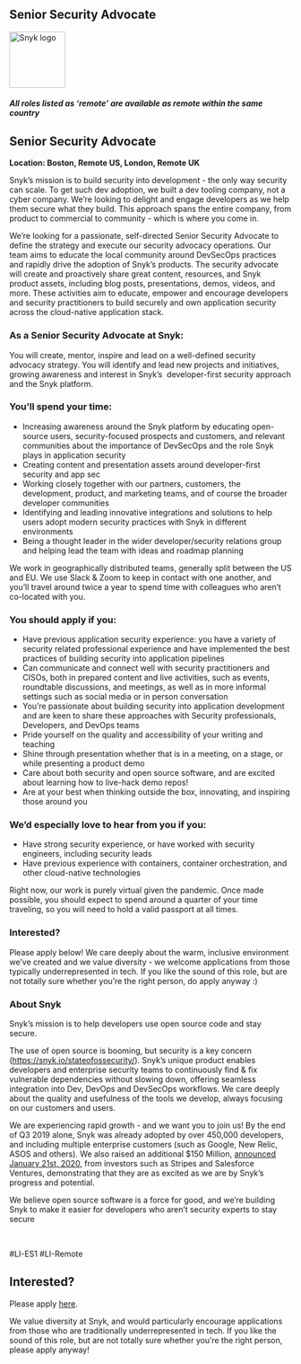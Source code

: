 Senior Security Advocate 
---

<img src="https://res.cloudinary.com/snyk/image/upload/v1537345894/press-kit/brand/logo-black.png" width="100" alt="Snyk logo" />

<h4><strong><em>All roles listed as ‘remote’ are available as remote within the same country</em></strong></h4>
<h2><strong>Senior Security Advocate&nbsp;</strong></h2>
<p><strong>Location: Boston, Remote US, London, Remote UK</strong></p>
<p><span style="font-weight: 400;">Snyk’s mission is to build security into development - the only way security can scale. To get such dev adoption, we built a dev tooling company, not a cyber company. We’re looking to delight and engage developers as we help them secure what they build. This approach spans the entire company, from product to commercial to community - which is where you come in.</span></p>
<p><span style="font-weight: 400;">We’re looking for a passionate</span><span style="font-weight: 400;">, self-directed Senior Security Advocate to define the strategy and execute our security advocacy operations. Our team aims to educate the local community around DevSecOps practices and rapidly drive the adoption of Snyk’s products. The security advocate will create and proactively share great content, resources, and Snyk product assets, including blog posts, presentations, demos, videos, and more. These activities aim to educate, empower and encourage developers and security practitioners to build securely and own application security across the cloud-native application stack</span><span style="font-weight: 400;">.</span></p>
<h3><strong>As a Senior Security Advocate at Snyk:</strong></h3>
<p><span style="font-weight: 400;">You will create, mentor, inspire and lead on a well-defined security advocacy strategy. You will identify and lead new projects and initiatives, growing awareness and interest in Snyk’s&nbsp; developer-first security approach and the Snyk platform.&nbsp;</span></p>
<h3><strong>You’ll spend your time:</strong></h3>
<ul>
<li style="font-weight: 400;"><span style="font-weight: 400;">Increasing awareness around the Snyk platform by educating open-source users, security-focused prospects and customers, and relevant communities about the importance of DevSecOps and the role Snyk plays in application security</span></li>
<li style="font-weight: 400;"><span style="font-weight: 400;">Creating content and presentation assets around developer-first security and app sec</span></li>
<li style="font-weight: 400;"><span style="font-weight: 400;">Working closely together with our partners, customers, the development, product, and marketing teams, and of course the broader developer communities</span></li>
<li style="font-weight: 400;"><span style="font-weight: 400;">Identifying and leading innovative integrations and solutions to help users adopt modern security practices with Snyk in different environments</span></li>
<li style="font-weight: 400;"><span style="font-weight: 400;">Being a thought leader in the wider developer/security relations group and helping lead the team with ideas and roadmap planning</span></li>
</ul>
<p><span style="font-weight: 400;">We work in geographically distributed teams, generally split between the US and EU. We use Slack &amp; Zoom to keep in contact with one another, and you’ll travel around twice a year to spend time with colleagues who aren’t co-located with you.</span></p>
<h3><strong>You should apply if you:</strong></h3>
<ul>
<li style="font-weight: 400;"><span style="font-weight: 400;">Have previous application security experience: you have a variety of security related professional experience and have implemented the best practices of building security into application pipelines</span></li>
<li style="font-weight: 400;"><span style="font-weight: 400;">Can communicate and connect well with security practitioners and CISOs, both in prepared content and live activities, such as events, roundtable discussions, and meetings, as well as in more informal settings such as social media or in person conversation</span></li>
<li style="font-weight: 400;"><span style="font-weight: 400;">You’re passionate about building security into application development and are keen to share these approaches with Security professionals, Developers, and DevOps teams</span></li>
<li style="font-weight: 400;"><span style="font-weight: 400;">Pride yourself on the quality and accessibility of your writing and teaching</span></li>
<li style="font-weight: 400;"><span style="font-weight: 400;">Shine through presentation whether that is in a meeting, on a stage, or while presenting a product demo</span></li>
<li style="font-weight: 400;"><span style="font-weight: 400;">Care about both security and open source software, and are excited about learning how to live-hack demo repos!</span></li>
<li style="font-weight: 400;"><span style="font-weight: 400;">Are at your best when thinking outside the box, innovating, and inspiring those around you</span></li>
</ul>
<h3><strong>We’d especially love to hear from you if you:</strong></h3>
<ul>
<li style="font-weight: 400;"><span style="font-weight: 400;">Have strong security experience, or have worked with security engineers, including security leads</span></li>
<li style="font-weight: 400;"><span style="font-weight: 400;">Have previous experience with containers, container orchestration, and other cloud-native technologies</span></li>
</ul>
<p><span style="font-weight: 400;">Right now, our work is purely virtual given the pandemic. Once made possible, you should expect to spend around a quarter of your time traveling, so you will need to hold a valid passport at all times.</span></p>
<h3><strong>Interested?</strong></h3>
<p><span style="font-weight: 400;">Please apply below! We care deeply about the warm, inclusive environment we’ve created and we value diversity - we welcome applications from those typically underrepresented in tech. If you like the sound of this role, but are not totally sure whether you’re the right person, do apply anyway :)</span></p>
<h3><strong>About Snyk</strong></h3>
<p><span style="font-weight: 400;">Snyk’s mission is to help developers use open source code and stay secure.&nbsp;</span></p>
<p><span style="font-weight: 400;">The use of open source is booming, but security is a key concern (</span><a href="https://snyk.io/stateofossecurity/"><span style="font-weight: 400;">https://snyk.io/stateofossecurity/</span></a><span style="font-weight: 400;">). Snyk’s unique product enables developers and enterprise security teams to continuously find &amp; fix vulnerable dependencies without slowing down, offering seamless integration into Dev, DevOps and DevSecOps workflows. </span><span style="font-weight: 400;">We care deeply about the quality and usefulness of the tools we develop, always focusing on our customers and users.&nbsp;</span></p>
<p><span style="font-weight: 400;">We are experiencing rapid growth - and we want you to join us! By the end of Q3 2019 alone, Snyk was already adopted by over 450,000 developers, and including multiple enterprise customers (such as Google, New Relic, ASOS and others). </span><span style="font-weight: 400;">We also raised an additional $150 Million, </span><a href="https://en.globes.co.il/en/article-open-source-security-platform-snyk-raises-70m-1001300189"><span style="font-weight: 400;">a</span></a><a href="https://snyk.io/blog/snyk-closes-150m/"><span style="font-weight: 400;">nnounced </span></a><span style="font-weight: 400;"><a href="https://snyk.io/blog/snyk-closes-150m/">January 21st, 2020</a>, from investors such as Stripes and Salesforce Ventures, demonstrating that they are as excited as we are by Snyk’s progress and potential</span><span style="font-weight: 400;">.</span></p>
<p><span style="font-weight: 400;">We believe open source software is a force for good, and we’re building Snyk to make it easier for developers who aren’t security experts to stay secure</span></p>
<p>&nbsp;</p>
<p><span style="font-weight: 400;">#LI-ES1 #LI-Remote</span></p>

Interested?
---

Please apply [here](https://boards.greenhouse.io/snyk/jobs/5021028002#app).

We value diversity at Snyk, and would particularly encourage applications from those who are traditionally underrepresented in tech.
If you like the sound of this role, but are not totally sure whether you’re the right person, please apply anyway!

